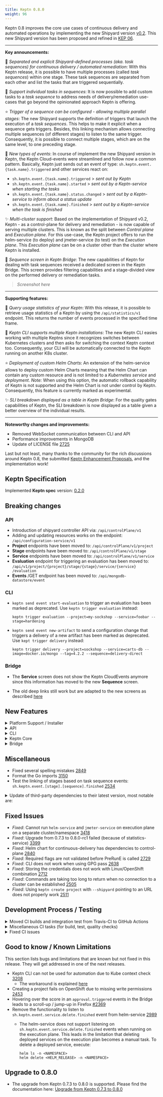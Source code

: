 ```yaml
---
title: Keptn 0.8.0
weight: 96
---
```


Keptn 0.8 improves the core use cases of continuous delivery and automated operations by implementing the new Shipyard version [v0.2](https://github.com/keptn/spec/tree/0.2.0). This new Shipyard version has been proposed and refined in [KEP 06](https://github.com/keptn/enhancement-proposals/pull/6).

---

**Key announcements:**

:rocket: *Separated and explicit Shipyard-defined processes (aka. task sequences) for continuous delivery / automated remediation*: With this Keptn release, it is possible to have multiple processes (called *task sequences*) within one stage. These task sequences are separated from each other and list the tasks that are triggered sequentially.

:tada: *Support individual tasks in sequences*: It is now possible to add custom tasks to a *task sequence* to address needs of delivery/remediation use-cases that go beyond the opinionated approach Keptn is offering.

:star: *Trigger of a sequence can be configured - allowing multiple parallel stages*: The new Shipyard supports the definition of triggers that launch the execution of a *task sequences*. This helps to make it explicit when a sequence gets triggers. Besides, this linking mechanism allows connecting multiple sequences (of different stages) to listen to the same trigger. Consequently, it is possible to connect multiple stages, which are on the same level, to one preceding stage.

:star2: *New types of events*: In course of implement the new Shipyard version in Keptn, the Keptn Cloud-events were streamlined and follow now a common pattern. Basically, Keptn just sends out an event of type: `sh.keptn.event.{task.name}.triggered` and other services react on:

* `sh.keptn.event.{task.name}.triggered`      > *sent out by Keptn*
* `sh.keptn.event.{task.name}.started`        > *sent out by a Keptn-service when starting the tasks*
* `sh.keptn.event.{task.name}.status.changed` > *sent out by a Keptn-service to inform about a status update*
* `sh.keptn.event.{task.name}.finished`       > *sent out by a Keptn-service when the task is finished*

:sparkles: *Multi-cluster support*: Based on the implementation of Shipyard v0.2, Keptn - as a control-plane for delivery and remediation - is now capable of serving multiple clusters. This is known as the split between *Control plane* and *Execution plane*. For this use-case, the Keptn project offers to run the helm-service (to deploy) and jmeter-service (to test) on the *Execution plane*. This *Execution plane* can be on a cluster other than the cluster where Keptn is installed.

:dizzy: *Sequence screen in Keptn Bridge*: The new capabilities of Keptn for dealing with task sequences received a dedicated screen in the Keptn Bridge. This screen provides filtering capabilities and a stage-divided view on the performed delivery or remediation tasks.

> *Screenshot here*

---

**Supporting features:**

:tada: *Query usage statistics of your Keptn*: With this release, it is possible to retrieve usage statistics of a Keptn by using the `/api/statistics/v1` endpoint. This returns the number of events processed in the specified time frame.

:star2: *Keptn CLI supports multiple Keptn installations*: The new Keptn CLI easies working with multiple Keptns since it recognizes switches between Kubernetes clusters and then asks for switching the context Keptn context too. Consequently, your CLI will be automatically connected to the Keptn running on another K8s cluster.

:star: *Deployment of custom Helm Charts*: An extension of the helm-service allows to deploy custom Helm Charts meaning that the Helm Chart can contain any custom resource and is not limited to a *Kubernetes service* and *deployment*. *Note:* When using this option, the automatic rollback capability of Keptn is not supported and the Helm Chart is not under control by Keptn. Consequently, this feature is currently marked as experimental.

:sparkles: *SLI breakdown displayed as a table in Keptn Bridge*: For the quality gates capabilities of Keptn, the SLI breakdown is now displayed as a table given a better overview of the individual results.

---

**Noteworthy changes and improvements:**

* Removed WebSocket communication between CLI and API
* Performance improvements in MongoDB
* Update of LICENSE file [2725](https://github.com/keptn/keptn/issues/2725)

Last but not least, many thanks to the community for the rich discussions around Keptn 0.8, the submitted [Keptn Enhancement Proposals](https://github.com/keptn/enhancement-proposals), and the implementation work!

## Keptn Specification

Implemented **Keptn spec** version: [0.2.0](https://github.com/keptn/spec/tree/0.2.0)

## Breaking changes

### API

* Introduction of shipyard controller API via: `/api/controlPlane/v1`
* Adding and updating resources works on the endpoint: `/api/configuration-service/v1`
* **Project** endpoints have been moved to: `/api/controlPlane/v1/project`
* **Stage** endpoints have been moved to: `/api/controlPlane/v1/stage`
* **Service** endpoints have been moved to: `/api/controlPlane/v1/service`
* **Evaluation** endpoint for triggering an evaluation has been moved to: `/api/v1/project​/{project}​/stage​/{stage}​/service​/{service}​/evaluation`
* **Events** /GET endpoint has been moved to: `/api/mongodb-datastore/event`

### CLI

* `keptn send event start-evaluation` to trigger an evaluation has been marked as deprecated. Use `keptn trigger evaluation` instead:

  ```
  keptn trigger evaluation --project=my-sockshop --service=foobar --stage=hardening
  ```

* `keptn send event new-artifact` to send a configuration change that triggers a delivery of a new artifact has been marked as deprecated. Use `kept trigger delivery` instead:

  ```
  keptn trigger delivery --project=sockshop --service=carts-db --image=docker.io/mongo --tag=4.2.2 --sequence=delivery-direct
  ```

### Bridge

* The **Service** screen does not show the Keptn CloudEvents anymore since this information has moved to the new **Sequence** screen.

* The old deep links still work but are adapted to the new screens as described [here](https://keptn.sh/docs/0.8.x/reference/bridge/deep_linking/#links-to-project-and-events)

## New Features

<details><summary>Platform Support / Installer</summary>
<p>

* Lower Kubernetes resource limits for distributors [2649](https://github.com/keptn/keptn/issues/2649)
* Upgrade of NGNIX unprivileged to latest version [2653](https://github.com/keptn/keptn/issues/2653)
* Test Keptn Keptn Control-plane for Kubernetes 1.19 using K3s [2411](https://github.com/keptn/keptn/issues/2411)
* *Fixed*: `keptn install` hangs in case of ImagePullBackOff [2988](https://github.com/keptn/keptn/issues/2988)

</p>
</details>

<details><summary>API</summary>
<p>

* Hide implementation details in the API [3001](https://github.com/keptn/keptn/issues/3001)
* Streamline Keptn API [2772](https://github.com/keptn/keptn/issues/2772)
* Remove uploading an Helm Chart on PUSH `/service` endpoint [3195](https://github.com/keptn/keptn/issues/3195)
* List services in alphabetical order on GET `/service` endpoint [2754](https://github.com/keptn/keptn/issues/2754)
* Parse shipyard and returns version or whether it is valid/invalid on GET `/project` endpoint [2804](https://github.com/keptn/keptn/issues/2804)
* Remove WebSocket communication between CLI and API [2727](https://github.com/keptn/keptn/issues/2727)
* *Fixed*: GET `/api/v1/metadata` returns null during K8s api downtime [2870](https://github.com/keptn/keptn/issues/2870)
* *Fixed*: API allows creating projects with special characters [2914](https://github.com/keptn/keptn/issues/2914)

</p>
</details>

<details><summary>CLI</summary>
<p>

* `keptn --help` Continue working with current Keptn context and remove Keptn context switch from [2721](https://github.com/keptn/keptn/issues/2721)
* `keptn create service` | `onboard service` | `delete service` - adapt CLI commands to use endpoint of the shipyard-controller [2557](https://github.com/keptn/keptn/issues/2557)
* `keptn create project` - support for creating a project using the new shipyard spec [2266](https://github.com/keptn/keptn/issues/2266)
* `keptn get event` - allow polling Keptn Cloud-events (e.g., by cloud-event-id) [2572](https://github.com/keptn/keptn/issues/2572)
* `keptn get event` - ensure compatibility with new cloud-events (e.g., evaluation.finished instead of evaluation-done) [2873](https://github.com/keptn/keptn/issues/2873)
* `keptn get project` - display shipyard version [2908](https://github.com/keptn/keptn/issues/2908)
* `keptn generate cloud-events-spec` - new command for generating Keptn Cloud-events specification [2926](https://github.com/keptn/keptn/issues/2926)
* `keptn install --help` - improved install message [2584](https://github.com/keptn/keptn/issues/2584)
* `keptn send event new-artifact` - adapt CLI command to CloudEvents spec of 0.8.0 [2558](https://github.com/keptn/keptn/issues/2558)
* `keptn upgrade` - better instructions on how to download new CLI version  [2560](https://github.com/keptn/keptn/issues/2560)
* `keptn upgrade` - avoid the version check via a flag [2689](https://github.com/keptn/keptn/issues/2689)
* `keptn upgrade project` - upgrader for migrating from Shipyard v0.1 to Shipyard v0.2 [2500](https://github.com/keptn/keptn/issues/2500)
* `keptn version` - re-add the version check into the root command [2571](https://github.com/keptn/keptn/issues/2571)
* Add labels parameter to all keptn send events [2126](https://github.com/keptn/keptn/issues/2126)
* Removed outdated xip.io resolver [3058](https://github.com/keptn/keptn/issues/3058)
* Shell completion for Keptn CLI using Cobra [2539](https://github.com/keptn/keptn/issues/2539)
* Support for installing Keptn CLI via Homebrew [2864](https://github.com/keptn/keptn/issues/2864)
* Improvement to write version mismatch to std::err [2761](https://github.com/keptn/keptn/issues/2761)
* Improved post-installation steps by including Keptn API endpoint [2444](https://github.com/keptn/keptn/issues/2444)
* Keptn CLI support for multiple plans [1863](https://github.com/keptn/keptn/issues/1863)
* YAML input support for URIs [1648](https://github.com/keptn/keptn/issues/1648)
* Improved error message when no connection to Keptn API could be established [1349](https://github.com/keptn/keptn/issues/1349)
* *Fixed*: Keptn tabular CLI output breaks automation with too long project, stage, or service names [2899](https://github.com/keptn/keptn/issues/2899)
* *Fixed*: Keptn 0.8.0-alpha CLI crashes for auth after upgrade from 0.7.3 [2912](https://github.com/keptn/keptn/issues/2912)

</p>
</details>

<details><summary>Keptn Core</summary>
<p>

* *api-gateway-nginx:*
  * Always restart api-gateway-nginx deployment on changes [3320](https://github.com/keptn/keptn/issues/3320)

* *configuration-service:*
  * Keep track of last processed artifact in materialized view [2692](https://github.com/keptn/keptn/issues/2692)
  * HEAD branch of Git repository not properly set [2735](https://github.com/keptn/keptn/issues/2735)
  * Include Git commit ID in GET `\resource` responses [2307](https://github.com/keptn/keptn/issues/2307)
  * *Fixed*: Updating existing upstream not working [2708](https://github.com/keptn/keptn/issues/2708)
  * *Fixed*: Pushing to upstream URL currently not working [3227](https://github.com/keptn/keptn/issues/3237)

* *distributor*:
  * Simplified event filter for distributor [3262](https://github.com/keptn/keptn/issues/3262)
  * Handle empty values of environment variables more reliably [2646](https://github.com/keptn/keptn/issues/2646)
  * Removed subscription topic as requirement for the distributor to work [2562](https://github.com/keptn/keptn/issues/2562)
  * Extend distributor to bridge traffic from Keptn-service to Keptn API [2220](https://github.com/keptn/keptn/issues/2220)
  * Sidecar for polling open `*.triggered` events [2166](https://github.com/keptn/keptn/issues/2166)

* *eventbroker*:
  * Removed eventbroker from Keptn core [2254](https://github.com/keptn/keptn/issues/2254)

* *gatekeeper-service* --> *approval-service*:
  * Move gatekeeper-service to Keptn core and rename it to approval-service [3252](https://github.com/keptn/keptn/issues/3252)
  * Renamed to approval-service for automatic approvals [2533](https://github.com/keptn/keptn/issues/2533)

* *helm-service*:
  * Support for `deployment_strategy: user_managed` that allows to deploy custom Helm charts [2764](https://github.com/keptn/keptn/issues/2764)
  * Check length of release name [2948](https://github.com/keptn/keptn/issues/2948)
  * Support https and x-token based communication with configuration endpoint [2841](https://github.com/keptn/keptn/issues/2841)
  * Make public deployment URI configurable [2362](https://github.com/keptn/keptn/issues/2362)
  * Created a sequence diagram for helm-service [2592](https://github.com/keptn/keptn/issues/2592)
  * Return Git commit ID in finished events [2531](https://github.com/keptn/keptn/issues/2531)
  * Increased test coverage for helm-service [2530](https://github.com/keptn/keptn/issues/2530)
  * Reacts on `release.triggered` and sends `release.started/finished` event [2265](https://github.com/keptn/keptn/issues/2265)
  * Reacts on `deployment.triggered` and sends `deployment.started/finished` event [2262](https://github.com/keptn/keptn/issues/2262)
  * *Fixed*: Fixed hostname template processing [2932](https://github.com/keptn/keptn/issues/2932)
  * *Verification*: How does helm-service behave on a faulty, user_managed Helm Chart? [3258](https://github.com/keptn/keptn/issues/3258)

* *jmeter-service*:
  * Loads JMeter extensions such as Prometheus or Dynatrace backend listener [2552](https://github.com/keptn/keptn/issues/2552)
  * Reacts on `test.triggered` and sends `test.started/finished` event [2263](https://github.com/keptn/keptn/issues/2263)

* *lighthouse-service*:
  * Support quality gates use-case with updated services [2724](https://github.com/keptn/keptn/issues/2724)
  * Reacts on `evaluation.triggered` and sends `evaluation.started/finished` event [2264](https://github.com/keptn/keptn/issues/2264)
  * *Fixed:* Needs to send previous payloads (e.g., "deployment") in `get-sli.triggered` [3411](https://github.com/keptn/keptn/issues/3411)

* *mongodb-datastore*:
  * Adapt query for excluding `evaluation.invalidated` events [3270](https://github.com/keptn/keptn/issues/2949)
  * Support backwards compatibility for `evaluation-done` events used in Keptn < 0.8 [2949](https://github.com/keptn/keptn/issues/2949)
  * Improve MongoDB datastore performance [2925](https://github.com/keptn/keptn/issues/2925)
  * Improved querying (root) events from mongodb-datastore when there are many events in the DB [2759](https://github.com/keptn/keptn/issues/2759)
  * *Fixed*: mongodb-datastore does not contain `triggeredid` in input [2514](https://github.com/keptn/keptn/issues/2514)

* *remediation-service*
  * Moved the storage of open remediations from *configuration-service* to *remediation-service* [2998](https://github.com/keptn/keptn/issues/2998)
  * Include `triggerid` property in `remediation.status.changed/finished` events [1917](https://github.com/keptn/keptn/issues/1917)
  * Support remediation use-case with updated services [2663](https://github.com/keptn/keptn/issues/2663)

* *shipyard-controller*:
  * Add `triggeredid` to finished event for a sequence [3329](https://github.com/keptn/keptn/issues/3329)
  * API returns shipyard version 0.1.7, although 0.2.0 is used [3325](https://github.com/keptn/keptn/issues/3325)
  * Keptn supports default sequences for "delivery", "evaluation" [3007](https://github.com/keptn/keptn/issues/3007)
  * Add keptn/spec version to metadata of Keptn CloudEvents [2983](https://github.com/keptn/keptn/issues/2983)
  * Removed `data.message` property from previous `.finished` event before sending next `.triggered` event [3043](https://github.com/keptn/keptn/issues/3043)
  * Propagate configurationChange through all tasks of a sequence [3199](https://github.com/keptn/keptn/issues/3199)
  * Allow filtering sequence triggers based on match properties [3028](https://github.com/keptn/keptn/issues/3028)
  * Trigger next stage regardless of evaluation result [3008](https://github.com/keptn/keptn/issues/3008)
  * Stops sequence when a task returns `result=fail` [3027](https://github.com/keptn/keptn/issues/3027)
  * Moved GET endpoints for project, stage, and service details from *configuration-service* to *shipyard-controller* [2999](https://github.com/keptn/keptn/issues/2999)
  * Checks whether the shipyard file is valid and has right version [2803](https://github.com/keptn/keptn/issues/2803)
  * Subscribes to trigger-events defined in the shipyard.yaml and provides a built-in task sequence for evaluations [2529](https://github.com/keptn/keptn/issues/2529)
  * Integrated into Travis CI build for release branches [2273](https://github.com/keptn/keptn/issues/2273)
  * Controls the task sequences defined in the Shipyard [2193](https://github.com/keptn/keptn/issues/2193)
  * Manages open `*.started` events in a MongoDB collection per project [2159](https://github.com/keptn/keptn/issues/2159)
  * Manages open `*.triggered` events in a MongoDB collection per project [2158](https://github.com/keptn/keptn/issues/2158)
  * *Fixed*: Do not return Internal server error when no matching `.triggered` event is available for a `.started/.finished` event [2956](https://github.com/keptn/keptn/issues/2956)
  * *Fixed*: Shipyard-controller does not set result field of next `.triggered` event [2816](https://github.com/keptn/keptn/issues/2816)

* *statistics-service*:
  * Moving the *statistics-service* to Keptn API endpoint [2809](https://github.com/keptn/keptn/issues/2809)

</p>
</details>

<details><summary>Bridge</summary>
<p>

* *new Sequence screen:*
  * Create stage-timeline component [2907](https://github.com/keptn/keptn/issues/2907)
  * Highlight the selected stage in the timeline [3049](https://github.com/keptn/keptn/issues/3049)
  * Add filter component and apply filter on list of sequences [2626](https://github.com/keptn/keptn/issues/2626)
  * Create sequence screen and load all triggers [2625](https://github.com/keptn/keptn/issues/2625)
  * Show task details in sequence details [2938](https://github.com/keptn/keptn/issues/2938)
  * Refinement of the sequence tile [2628](https://github.com/keptn/keptn/issues/2628)
* Replace occurrences of old "send event" with the new "trigger" functionality [3332](https://github.com/keptn/keptn/issues/3332)
* Link back to evaluation from Environment [2696](https://github.com/keptn/keptn/issues/2696)
* Support deep links in Bridge for 0.8.x [3207](https://github.com/keptn/keptn/issues/3207)
* Adapt invalidation of events [3290](https://github.com/keptn/keptn/issues/3290)
* SLI breakdown in table [2478](https://github.com/keptn/keptn/issues/2478)
* Service screen refinement [3206](https://github.com/keptn/keptn/issues/3206)
* Update doc references for 0.8.x [3205](https://github.com/keptn/keptn/issues/3205)
* Misleading information in event stream of sequence screen [3016](https://github.com/keptn/keptn/issues/3016)
* Show shipyard version in project tile [2909](https://github.com/keptn/keptn/issues/2909)
* Sort the SLOs names in the Keptn Bridge Evaluation done results [1499](https://github.com/keptn/keptn/issues/1499)
* Highlight stages more prominent in eventflow [2229](https://github.com/keptn/keptn/issues/2229)
* Shows configuration-change events and its content [2872](https://github.com/keptn/keptn/issues/2872)
* Shows evaluations for new `evaluation.finished` events (instead of `evaluation-done`) [2866](https://github.com/keptn/keptn/issues/2866)
* Use an HTTP-interceptor to add default headers and implement generic error handling [1987](https://github.com/keptn/keptn/issues/1987)
* Added COPY button for SLO content [1997](https://github.com/keptn/keptn/issues/1997)
* *Refactoring*: Split project-board into smaller components [1989](https://github.com/keptn/keptn/issues/1989)
* *Refactoring*: Create view-component for environments tab [2939](https://github.com/keptn/keptn/issues/2939)
* *Refactoring*: Create view-component for integration tab [2942](https://github.com/keptn/keptn/issues/2942)
* *Refactoring*: Create stage-overview component [2943](https://github.com/keptn/keptn/issues/2943)
* *Refactoring*: Create stage-details component [2944](https://github.com/keptn/keptn/issues/2944)
* *Refactoring*: Create view-component for sequences tab [2941](https://github.com/keptn/keptn/issues/2941)
* *Refactoring*: Create view-component for services tab [2940](https://github.com/keptn/keptn/issues/2940)
* *Fixed*: Duplicate tasks showing up in Bridge [3382](https://github.com/keptn/keptn/issues/3382)
* *Fixed*: Sequence loading icon [3410](https://github.com/keptn/keptn/issues/3410)
* *Fixed*: Wrong score in SLI breakdown table [3383](https://github.com/keptn/keptn/issues/3223)
* *Fixed*: Root events are limited to 20 [3223](https://github.com/keptn/keptn/issues/3223)
* *Fixed*: Keptn Bridge: Deployed services is displayed as "not deployed" [3224](<https://github.com/keptn/keptn/issues/3224>
* *Fixed*: Manual approval does not trigger next task in sequence [3013](https://github.com/keptn/keptn/issues/3013)
* *Fixed*: ERROR TypeError: this.data.configurationChange.values.image is undefined [3021](https://github.com/keptn/keptn/issues/3021)
* *Fixed*: Approval not possible in cases when having the manual deployment strategy [2901](https://github.com/keptn/keptn/issues/2901)
* *Fixed*: Keptn Bridge is not showing notification about the new Keptn version [2693](https://github.com/keptn/keptn/issues/2693)
* *Fixed*: Keptn Bridge ignores deployed service artifact [2543](https://github.com/keptn/keptn/issues/2543)

</p>
</details>

## Miscellaneous

* Fixed several spelling mistakes [2849](https://github.com/keptn/keptn/issues/2849)
* Format the Go imports [3150](https://github.com/keptn/keptn/issues/3150)
* Test the linking of stages based on task sequence events: `sh.keptn.event.[stage].[sequence].finished` [2534](https://github.com/keptn/keptn/issues/2534)

<details><summary>Update of third-party dependencies to their latest version, most notable are:</summary>
<p>

* *Go* (Microservices)
  * google/uuid to 1.2.0
  * go.mongodb.org/monto-driver to 1.4.6
  * cloudevents/sdk-go (various versions needed)
  * nats-io/nats-server/v2 to 2.1.9
* *NodeJS* (Bridge)
  * marked to 2.0.0
  * highlights.js to 10.4.1

</p>
</details>

## Fixed Issues

* *Fixed*: Cannot run `helm-service` and `jmeter-service` on execution plane on a separate cluster/namespace [3418](https://github.com/keptn/keptn/issues/3418)
* *Fixed*: Upgrade from 0.7.3 to 0.8.0-rc1 failed (because of statistics-service) [3399](https://github.com/keptn/keptn/issues/3399)
* *Fixed*: Helm chart for continuous-delivery has dependencies to control-plane [2840](https://github.com/keptn/keptn/issues/2840)
* *Fixed*: Required flags are not validated before PreRunE is called [2729](https://github.com/keptn/keptn/issues/2729)
* *Fixed*: CLI does not work when using GPG pass [2638](https://github.com/keptn/keptn/issues/2638)
* *Fixed*: Storing the credentials does not work with Linux/OpenShift combination [2712](https://github.com/keptn/keptn/issues/2712)
* *Fixed*: Commands are taking too long to return when no connection to a cluster can be established [2505](https://github.com/keptn/keptn/issues/2505)
* *Fixed*: Using `keptn create project` with `--shipyard` pointing to an URL does not properly work [2511](https://github.com/keptn/keptn/issues/2511)

## Development Process / Testing

<details><summary>Moved CI builds and integration test from Travis-CI to GitHub Actions</summary>
<p>

* Travis-CI builds are disabled [2715](https://github.com/keptn/keptn/issues/2715)
* Migrate integration tests from Travis-CI to GitHub Actions [2811](https://github.com/keptn/keptn/issues/2811)
* Migrate go-utils and kubernetes-utils from Travis-CI to GitHub Actions [2796](https://github.com/keptn/keptn/issues/2796)
* Migrate CI from travis-ci.org to travis-ci.com (by Dec. 2020) [2356](https://github.com/keptn/keptn/issues/2356)
* Move Docker builds from Travis-CI to GitHub Actions [2752](https://github.com/keptn/keptn/issues/2752)
* Move check of deprecated K8s versions from Travis-CI to GitHub Actions [2717](https://github.com/keptn/keptn/issues/2717)
* Move unit test execution from TravisCI to GitHub Actions [2716](https://github.com/keptn/keptn/issues/2716)
* Remove hard-dependency of MacOS builds in Travis-CI [2719](https://github.com/keptn/keptn/issues/2719)
* Auto-updating go-utils and kubernetes-utils in keptn/keptn needs to be a signed commit (and moved to GitHub Actions) [2750](https://github.com/keptn/keptn/issues/2750)

</p>
</details>

<details><summary>Miscellaneous CI tasks (for build, test, quality checks)</summary>
<p>

* Added PAT to the create release branch workflow [3393](https://github.com/keptn/keptn/issues/3393)
* Multi-architecture build support for CLI (32 bit, ARM, ...) [2997](https://github.com/keptn/keptn/issues/2997)
* Add dependabot to keep dependencies up2date [2648](https://github.com/keptn/keptn/issues/2648)
* Switch from CLA Bot to DCO [2690](https://github.com/keptn/keptn/issues/2690)
* Solved problems with test coverage reporting [2929](https://github.com/keptn/keptn/issues/2929)
* Various improvements for GH actions [2824](https://github.com/keptn/keptn/issues/2824)
* Include pluto to automatically check for deprecated K8s apiVersions [2382](https://github.com/keptn/keptn/issues/2383)
* Integration tests: enable shielded GKE nodes for integration tests and in docs [2973](https://github.com/keptn/keptn/issues/2973)
* Integration tests: use newer Istio version [2976](https://github.com/keptn/keptn/issues/2976)
* Integration tests (GKE for 1.16): Legacy monitoring is not supported in this version [2789](https://github.com/keptn/keptn/issues/2789)
* After a feature/bug/patch/hotfix has been merged, the respective (temporary) images are deleted [1037](https://github.com/keptn/keptn/issues/1037)
* DockerHub: Stale images are going to be deleted soon [2710](https://github.com/keptn/keptn/issues/2710)
* Move tests for delivery assistant and self-healing to K3s [2771](https://github.com/keptn/keptn/issues/2771)
* Reduce the number of platform/integration tests on Travis-CI [2718](https://github.com/keptn/keptn/issues/2718)
* Makefile: *Fixed* - Build-CLI works, but the resulting binary is not [2504](https://github.com/keptn/keptn/issues/2504)
* Makefile: Add a way to build all Dockerfile [2464](https://github.com/keptn/keptn/issues/2464)
* Makefile: Add build and run targets [2405](https://github.com/keptn/keptn/issues/2405)

</p>
</details>

<details><summary>Fixed CI issues</summary>
<p>

* *Fixed*: Integration tests are failing (Minishift, self-healing) [3325](https://github.com/keptn/keptn/issues/3325)
* *Fixed*: Integration tests: GKE clusters are not deleted afterwards in some cases [3243](https://github.com/keptn/keptn/issues/3243)
* *Fixed*: Flaky integration tests: Integration tests fail (in unpredictable situations) [2149](https://github.com/keptn/keptn/issues/2149)
* *Fixed*: Integration test stalls at the Keptn auth command [2704](https://github.com/keptn/keptn/issues/2704)
* *Fixed*: Integration test: Setup of Keptn fails due to server version check [2701](https://github.com/keptn/keptn/issues/2701)
* *Fixed*: Unable to do remote debugging of mongodb-datastore due to liveness-probe [2536](https://github.com/keptn/keptn/issues/2536)
* *Fixed*: GitHub Action Reviewdog Fails: The `add-path` command is disabled [2694](https://github.com/keptn/keptn/issues/2694)

</p>
</details>

## Good to know / Known Limitations

This section lists bugs and limitations that are known but not fixed in this release. They will get addressed in one of the next releases.

* Keptn CLI can not be used for automation due to Kube context check [3208](https://github.com/keptn/keptn/issues/3208)
  * The workaround is explained [here](https://github.com/keptn/keptn/issues/3208#issuecomment-781982765)
* Creating a project fails on OpenShift due to missing write permissions [2453](https://github.com/keptn/keptn/issues/2453)
* Hovering over the score in an `approval.triggered` events in the Bridge leads to a scroll-up / jump-up in Firefox [#2369](https://github.com/keptn/keptn/issues/2369)
* Remove the functionality to listen to `sh.keptn.event.service.delete.finished` event from helm-service [2989](https://github.com/keptn/keptn/issues/2989)
  * The helm-service does not support listening on `sh.keptn.event.service.delete.finished` events when running on the execution plane. This leads in the limitation that deleting deployed services on the execution plan becomes a manual task. To delete a deployed service, execute:

    ```
    helm ls -n <NAMESPACE>
    helm delete <HELM_RELEASE> -n <NAMESPACE>
    ```

## Upgrade to 0.8.0

* The upgrade from Keptn 0.7.3 to 0.8.0 is supported. Please find the documentation here: [Upgrade from Keptn 0.7.3 to 0.8.0](https://keptn.sh/docs/0.8.x/operate/upgrade/#upgrade-from-keptn-0-7-to-0-8)
